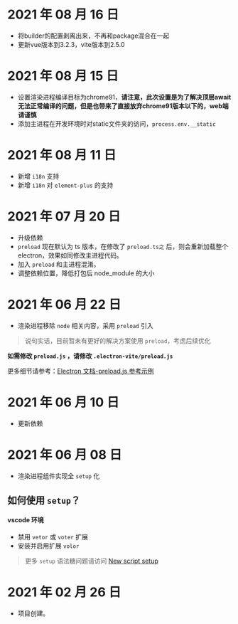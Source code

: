 # 2021 年 08 月 16 日

- 将builder的配置剥离出来，不再和package混合在一起
- 更新vue版本到3.2.3，vite版本到2.5.0 

# 2021 年 08 月 15 日

- 设置渲染进程编译目标为chrome91，**请注意，此次设置是为了解决顶层await无法正常编译的问题，但是也带来了直接放弃chrome91版本以下的，web端请谨慎**
- 添加主进程在开发环境时对static文件夹的访问，`process.env.__static`

# 2021 年 08 月 11 日

- 新增 `i18n` 支持
- 新增 `i18n` 对 `element-plus` 的支持

# 2021 年 07 月 20 日

- 升级依赖
- `preload` 现在默认为 ts 版本，在修改了 `preload.ts之` 后，则会重新加载整个 electron，效果如同修改主进程代码。
- 加入 `preload` 和主进程混淆。
- 调整依赖位置，降低打包后 node_module 的大小

# 2021 年 06 月 22 日

- 渲染进程移除 `node` 相关内容，采用 `preload` 引入

> 说句实话，目前暂未有更好的解决方案使用 `preload`，考虑后续优化

**如需修改 `preload.js` ，请修改 `.electron-vite/preload.js`**

更多细节请参考：[Electron 文档-preload.js 参考示例](https://www.electronjs.org/docs/api/context-bridge#exposing-node-global-symbols)

# 2021 年 06 月 10 日

- 更新依赖

# 2021 年 06 月 08 日

- 渲染进程组件实现全 `setup` 化

## 如何使用 `setup`？

#### vscode 环境

- 禁用 `vetor` 或 `voter` 扩展
- 安装并启用扩展 `volor`

> 更多 `setup` 语法糖问题请访问 [New script setup](https://github.com/vuejs/rfcs/pull/227)

# 2021 年 02 月 26 日

- 项目创建。
